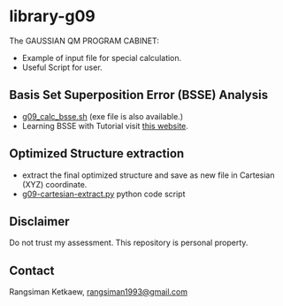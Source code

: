 # library-g09
The GAUSSIAN QM PROGRAM CABINET: 
- Example of input file for special calculation.
- Useful Script for user.
## Basis Set Superposition Error (BSSE) Analysis
- [g09_calc_bsse.sh](https://github.com/rangsimanketkaew/library-g09/blob/master/g09_calc_bsse.sh) (exe file is also available.)
- Learning BSSE with Tutorial visit [this website](https://sites.google.com/sci.tu.ac.th/compchem-rk/lesson-2/bsse). 
## Optimized Structure extraction
- extract the final optimized structure and save as new file in Cartesian (XYZ) coordinate.
- [g09-cartesian-extract.py](https://github.com/rangsimanketkaew/library-g09/blob/master/g09-cartesian-extract.py) python code script
## Disclaimer
Do not trust my assessment. This repository is personal property.
## Contact
Rangsiman Ketkaew, rangsiman1993@gmail.com
